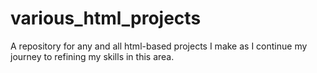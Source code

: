 # various_html_projects
A repository for any and all html-based projects I make as I continue my journey to refining my skills in this area.
